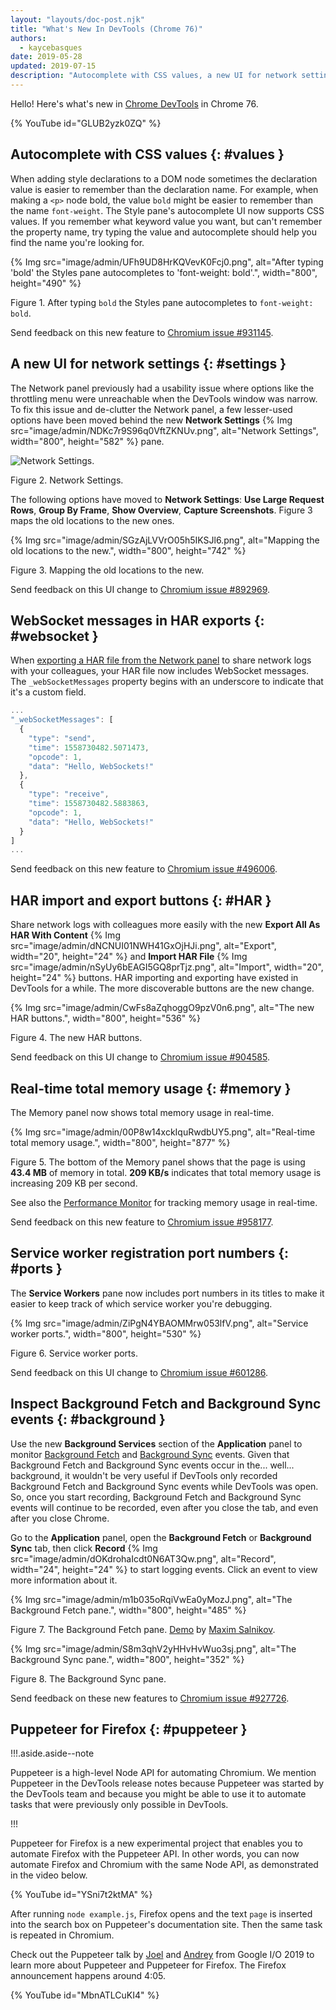 ```yaml
---
layout: "layouts/doc-post.njk"
title: "What's New In DevTools (Chrome 76)"
authors:
  - kaycebasques
date: 2019-05-28
updated: 2019-07-15
description: "Autocomplete with CSS values, a new UI for network settings, and more."
---
```


Hello! Here's what's new in [Chrome DevTools][1] in Chrome 76.

{% YouTube id="GLUB2yzk0ZQ" %}

## Autocomplete with CSS values {: #values }

When adding style declarations to a DOM node sometimes the declaration value is easier to remember
than the declaration name. For example, when making a `<p>` node bold, the value `bold` might be
easier to remember than the name `font-weight`. The Style pane's autocomplete UI now supports CSS
values. If you remember what keyword value you want, but can't remember the property name, try
typing the value and autocomplete should help you find the name you're looking for.

{% Img src="image/admin/UFh9UD8HrKQVevK0Fcj0.png", alt="After typing 'bold' the Styles pane autocompletes to 'font-weight: bold'.", width="800", height="490" %}

Figure 1. After typing `bold` the Styles pane autocompletes to `font-weight: bold`.

Send feedback on this new feature to [Chromium issue #931145][2].

## A new UI for network settings {: #settings }

The Network panel previously had a usability issue where options like the throttling menu were
unreachable when the DevTools window was narrow. To fix this issue and de-clutter the Network panel,
a few lesser-used options have been moved behind the new **Network Settings**
{% Img src="image/admin/NDKc7r9S96q0VftZKNUv.png", alt="Network Settings", width="800", height="582" %} pane.

![Network Settings.](/web/updates/images/2019/05/settings.png)

Figure 2. Network Settings.

The following options have moved to **Network Settings**: **Use Large Request Rows**, **Group By
Frame**, **Show Overview**, **Capture Screenshots**. Figure 3 maps the old locations to the new
ones.

{% Img src="image/admin/SGzAjLVVrO05h5IKSJl6.png", alt="Mapping the old locations to the new.", width="800", height="742" %}

Figure 3. Mapping the old locations to the new.

Send feedback on this UI change to [Chromium issue #892969][3].

## WebSocket messages in HAR exports {: #websocket }

When [exporting a HAR file from the Network panel][4] to share network logs with your colleagues,
your HAR file now includes WebSocket messages. The `_webSocketMessages` property begins with an
underscore to indicate that it's a custom field.

```js
...
"_webSocketMessages": [
  {
    "type": "send",
    "time": 1558730482.5071473,
    "opcode": 1,
    "data": "Hello, WebSockets!"
  },
  {
    "type": "receive",
    "time": 1558730482.5883863,
    "opcode": 1,
    "data": "Hello, WebSockets!"
  }
]
...
```

Send feedback on this new feature to [Chromium issue #496006][5].

## HAR import and export buttons {: #HAR }

Share network logs with colleagues more easily with the new **Export All As HAR With Content**
{% Img src="image/admin/dNCNUI01NWH41GxOjHJi.png", alt="Export", width="20", height="24" %} and **Import HAR File**
{% Img src="image/admin/nSyUy6bEAGI5GQ8prTjz.png", alt="Import", width="20", height="24" %} buttons. HAR importing and exporting
have existed in DevTools for a while. The more discoverable buttons are the new change.

{% Img src="image/admin/CwFs8aZqhoggO9pzV0n6.png", alt="The new HAR buttons.", width="800", height="536" %}

Figure 4. The new HAR buttons.

Send feedback on this UI change to [Chromium issue #904585][6].

## Real-time total memory usage {: #memory }

The Memory panel now shows total memory usage in real-time.

{% Img src="image/admin/00P8w14xckIquRwdbUY5.png", alt="Real-time total memory usage.", width="800", height="877" %}

Figure 5. The bottom of the Memory panel shows that the page is using **43.4 MB** of memory in
total. **209 KB/s** indicates that total memory usage is increasing 209 KB per second.

See also the [Performance Monitor][7] for tracking memory usage in real-time.

Send feedback on this new feature to [Chromium issue #958177][8].

## Service worker registration port numbers {: #ports }

The **Service Workers** pane now includes port numbers in its titles to make it easier to keep track
of which service worker you're debugging.

{% Img src="image/admin/ZiPgN4YBAOMMrw053lfV.png", alt="Service worker ports.", width="800", height="530" %}

Figure 6. Service worker ports.

Send feedback on this UI change to [Chromium issue #601286][9].

## Inspect Background Fetch and Background Sync events {: #background }

Use the new **Background Services** section of the **Application** panel to monitor [Background
Fetch][10] and [Background Sync][11] events. Given that Background Fetch and Background Sync events
occur in the... well... background, it wouldn't be very useful if DevTools only recorded Background
Fetch and Background Sync events while DevTools was open. So, once you start recording, Background
Fetch and Background Sync events will continue to be recorded, even after you close the tab, and
even after you close Chrome.

Go to the **Application** panel, open the **Background Fetch** or **Background Sync** tab, then
click **Record** {% Img src="image/admin/dOKdrohaIcdt0N6AT3Qw.png", alt="Record", width="24", height="24" %} to start logging
events. Click an event to view more information about it.

{% Img src="image/admin/m1b035oRqiVwEa0yMozJ.png", alt="The Background Fetch pane.", width="800", height="485" %}

Figure 7. The Background Fetch pane. [Demo][12] by [Maxim Salnikov][13].

{% Img src="image/admin/S8m3qhV2yHHvHvWuo3sj.png", alt="The Background Sync pane.", width="800", height="352" %}

Figure 8. The Background Sync pane.

Send feedback on these new features to [Chromium issue #927726][14].

## Puppeteer for Firefox {: #puppeteer }

!!!.aside.aside--note

Puppeteer is a high-level Node API for automating Chromium. We mention Puppeteer in the DevTools
release notes because Puppeteer was started by the DevTools team and because you might be able to
use it to automate tasks that were previously only possible in DevTools.

!!!

Puppeteer for Firefox is a new experimental project that enables you to automate Firefox with the
Puppeteer API. In other words, you can now automate Firefox and Chromium with the same Node API, as
demonstrated in the video below.

{% YouTube id="YSni7t2ktMA" %}

After running `node example.js`, Firefox opens and the text `page` is inserted into the search box
on Puppeteer's documentation site. Then the same task is repeated in Chromium.

Check out the Puppeteer talk by [Joel][15] and [Andrey][16] from Google I/O 2019 to learn more about
Puppeteer and Puppeteer for Firefox. The Firefox announcement happens around 4:05.

{% YouTube id="MbnATLCuKI4" %}

[1]: /web/tools/chrome-devtools
[2]: https://crbug.com/931145
[3]: https://crbug.com/892969
[4]: #HAR
[5]: https://crbug.com/496006
[6]: https://crbug.com/904585
[7]: /web/updates/2017/11/devtools-release-notes#perf-monitor
[8]: https://crbug.com/958177
[9]: https://crbug.com/601286
[10]:
  https://medium.com/google-developer-experts/background-fetch-api-get-ready-to-use-it-69cca522cd8f
[11]: /web/updates/2015/12/background-sync
[12]: https://background-fetch.glitch.me
[13]: https://twitter.com/webmaxru
[14]: https://crbug.com/927726
[15]: https://twitter.com/joeleinbinder
[16]: https://twitter.com/aslushnikov
